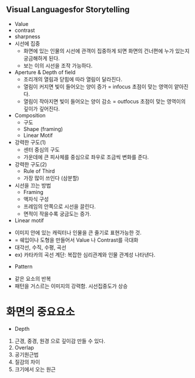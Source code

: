 ## Visual Languagesfor Storytelling
* Value
* contrast 
* sharpness
* 시선에 집중
  - 화면에 있는 인물의 시선에 관객이 집중하게 되면 화면의 건너편에 누가 있는지 궁금해하게 된다.
  - 보는 이의 시선을 조작 가능하다.
* Aperture & Depth of field 
  - 조리개의 열림과 닫힘에 따라 열림이 달라진다.
  - 열림이 커지면 빛이 들어오는 양이 증가 = infocus 초점이 맞는 영역이 얕아진다.
  - 열림이 작아지면 빛이 들어오는 양이 감소 = outfocus 초점이 맞는 영역이의 깊이가 깊어진다.
* Composition
  - 구도
  - Shape (framing)
  - Linear Motif
* 강력한 구도(1)
  - 센터 중심의 구도 
  - 가운데에 큰 피사체를 중심으로 좌우로 조금씩 변화를 준다.
* 강력한 구도(2)
  - Rule of Third
  - 가장 많이 쓰인다 (삼분할)
* 시선을 끄는 방법
  - Framing
  - 액자식 구성
  - 프레임의 안쪽으로 시선을 끌린다.
  - 면적이 작을수록 궁금도는 증가.
 * Linear motif
  - 이미지 안에 있는 캐릭터나 인물을 큰 줄기로 표현가능한 것.
  - = 쉐입이나 도형을 만들어서 Value 나 Contrast를 극대화
  - 대각선, 수직, 수평, 곡선
  - ex) 카타카의 곡선 계단: 복잡한 심리관계와 인물 관계성 나타낸다.
 * Pattern
  - 같은 요소의 반복
  - 패턴을 거스르는 이미지의 강력함. 시선집중도가 상승
  # 화면의 중요요소
  * Depth 
  1. 근경, 중경, 원경 으로 깊이감 만들 수 있다.
  2. Overlap
  3. 공기원근법
  4. 질감의 차이
  5. 크기에서 오는 원근
